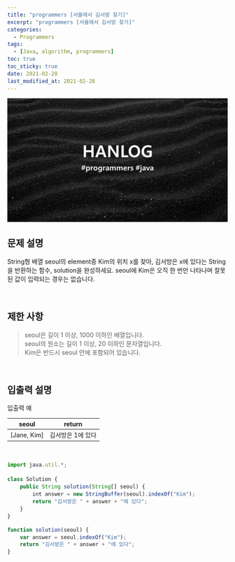 ```yaml
---
title: "programmers [서울에서 김서방 찾기]"
excerpt: "programmers [서울에서 김서방 찾기]"
categories:
  - Programmers
tags:
  - [Java, algorithm, programmers]
toc: true
toc_sticky: true
date: 2021-02-28
last_modified_at: 2021-02-28
---
```


![HAN.jpg](/assets/images/programmers.png)

## 문제 설명

String형 배열 seoul의 element중 Kim의 위치 x를 찾아, 김서방은 x에 있다는 String을 반환하는 함수, solution을 완성하세요. seoul에 Kim은 오직 한 번만 나타나며 잘못된 값이 입력되는 경우는 없습니다.

<br>

## 제한 사항

> seoul은 길이 1 이상, 1000 이하인 배열입니다.<br>
seoul의 원소는 길이 1 이상, 20 이하인 문자열입니다.<br>
Kim은 반드시 seoul 안에 포함되어 있습니다.

<br>

## 입출력 설명

입출력 예

|seoul|return|
|------|---|
|[Jane, Kim]|김서방은 1에 있다|

<br>

```js
import java.util.*;

class Solution {
    public String solution(String[] seoul) {
        int answer = new StringBuffer(seoul).indexOf("Kim");
        return "김서방은 " + answer + "에 있다";
    }
}
```

```js
function solution(seoul) {
    var answer = seoul.indexOf("Kim");
    return "김서방은 " + answer + "에 있다";
}
```
